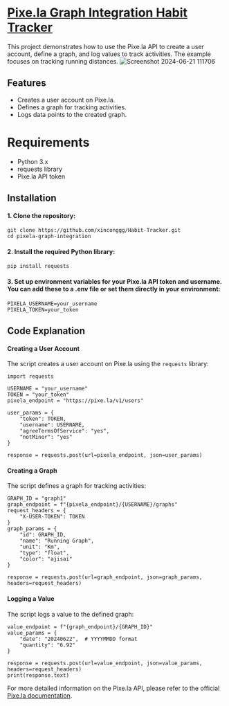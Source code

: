 # [Pixe.la Graph Integration Habit Tracker](https://pixe.la/v1/users/xincong/graphs/graph1.html)
This project demonstrates how to use the Pixe.la API to create a user account, define a graph, and log values to track activities. The example focuses on tracking running distances.
![Screenshot 2024-06-21 111706](https://github.com/xinconggg/Habit-Tracker/assets/82378681/5247f492-ee99-46d3-91d6-1e08a722e3ca)

## Features
- Creates a user account on Pixe.la.
- Defines a graph for tracking activities.
- Logs data points to the created graph.

# Requirements
- Python 3.x
- requests library
- Pixe.la API token
## Installation
#### 1. Clone the repository:
```
git clone https://github.com/xinconggg/Habit-Tracker.git
cd pixela-graph-integration
```
#### 2. Install the required Python library:
```
pip install requests
```
#### 3. Set up environment variables for your Pixe.la API token and username. You can add these to a .env file or set them directly in your environment:
```
PIXELA_USERNAME=your_username
PIXELA_TOKEN=your_token
```

## Code Explanation
#### Creating a User Account
The script creates a user account on Pixe.la using the `requests` library:
```
import requests

USERNAME = "your_username"
TOKEN = "your_token"
pixela_endpoint = "https://pixe.la/v1/users"

user_params = {
    "token": TOKEN,
    "username": USERNAME,
    "agreeTermsOfService": "yes",
    "notMinor": "yes"
}

response = requests.post(url=pixela_endpoint, json=user_params)
```
#### Creating a Graph
The script defines a graph for tracking activities:
```
GRAPH_ID = "graph1"
graph_endpoint = f"{pixela_endpoint}/{USERNAME}/graphs"
request_headers = {
    "X-USER-TOKEN": TOKEN
}
graph_params = {
    "id": GRAPH_ID,
    "name": "Running Graph",
    "unit": "Km",
    "type": "float",
    "color": "ajisai"
}

response = requests.post(url=graph_endpoint, json=graph_params, headers=request_headers)
```
#### Logging a Value
The script logs a value to the defined graph:
```
value_endpoint = f"{graph_endpoint}/{GRAPH_ID}"
value_params = {
    "date": "20240622",  # YYYYMMDD format
    "quantity": "6.92"
}

response = requests.post(url=value_endpoint, json=value_params, headers=request_headers)
print(response.text)
```
For more detailed information on the Pixe.la API, please refer to the official [Pixe.la documentation](https://docs.pixe.la/).




